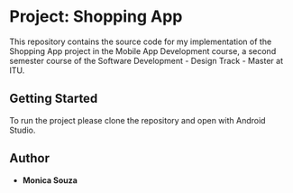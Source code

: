# Project: Shopping App

This repository contains the source code for my implementation
of the Shopping App project in the Mobile App Development course,
a second semester course of the Software Development - Design Track - Master at ITU.

## Getting Started

To run the project please clone the repository and open with Android Studio.

## Author

* **Monica Souza**
